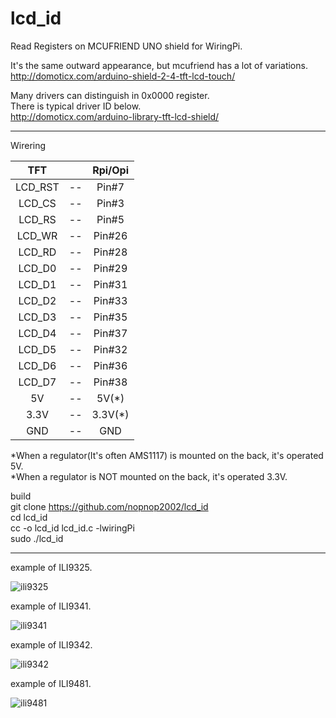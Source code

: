 # lcd_id
Read Registers on MCUFRIEND UNO shield for WiringPi.   

It's the same outward appearance, but mcufriend has a lot of variations.   
http://domoticx.com/arduino-shield-2-4-tft-lcd-touch/

Many drivers can distinguish in 0x0000 register.   
There is typical driver ID below.   
http://domoticx.com/arduino-library-tft-lcd-shield/

----

Wirering   

|TFT||Rpi/Opi|
|:-:|:-:|:-:|
|LCD_RST|--|Pin#7|
|LCD_CS|--|Pin#3|
|LCD_RS|--|Pin#5|
|LCD_WR|--|Pin#26|
|LCD_RD|--|Pin#28|
|LCD_D0|--|Pin#29|
|LCD_D1|--|Pin#31|
|LCD_D2|--|Pin#33|
|LCD_D3|--|Pin#35|
|LCD_D4|--|Pin#37|
|LCD_D5|--|Pin#32|
|LCD_D6|--|Pin#36|
|LCD_D7|--|Pin#38|
|5V|--|5V(*)|
|3.3V|--|3.3V(*)|
|GND|--|GND|

\*When a regulator(It's often AMS1117) is mounted on the back, it's operated 5V.   
\*When a regulator is NOT mounted on the back, it's operated 3.3V.   

build   
git clone https://github.com/nopnop2002/lcd_id   
cd lcd_id   
cc -o lcd_id lcd_id.c -lwiringPi   
sudo ./lcd_id

----

example of ILI9325.

![ili9325](https://cloud.githubusercontent.com/assets/6020549/25771292/e71459de-3288-11e7-9c46-7aa84469b24c.jpg)


example of ILI9341.

![ili9341](https://cloud.githubusercontent.com/assets/6020549/25948556/f94de20a-368e-11e7-94ad-a83f1445a8a6.jpg)


example of ILI9342.

![ili9342](https://cloud.githubusercontent.com/assets/6020549/25771295/ff40144e-3288-11e7-84fc-9ceebcd2b1ed.jpg)


example of ILI9481.

![ili9481](https://cloud.githubusercontent.com/assets/6020549/26405677/fe757404-40d0-11e7-9bc5-a65d61fb86bb.jpg)
